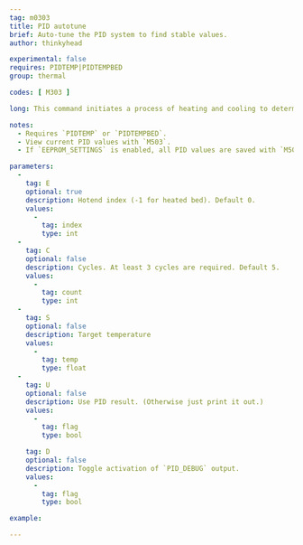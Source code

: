 ```yaml
---
tag: m0303
title: PID autotune
brief: Auto-tune the PID system to find stable values.
author: thinkyhead

experimental: false
requires: PIDTEMP|PIDTEMPBED
group: thermal

codes: [ M303 ]

long: This command initiates a process of heating and cooling to determine the proper PID values for the specified hotend or the heated bed.

notes:
  - Requires `PIDTEMP` or `PIDTEMPBED`.
  - View current PID values with `M503`.
  - If `EEPROM_SETTINGS` is enabled, all PID values are saved with `M500`, loaded with `M501`, and reset with `M502`.

parameters:
  -
    tag: E
    optional: true
    description: Hotend index (-1 for heated bed). Default 0.
    values:
      -
        tag: index
        type: int
  -
    tag: C
    optional: false
    description: Cycles. At least 3 cycles are required. Default 5.
    values:
      -
        tag: count
        type: int
  -
    tag: S
    optional: false
    description: Target temperature
    values:
      -
        tag: temp
        type: float
  -
    tag: U
    optional: false
    description: Use PID result. (Otherwise just print it out.)
    values:
      -
        tag: flag
        type: bool

    tag: D
    optional: false
    description: Toggle activation of `PID_DEBUG` output.
    values:
      -
        tag: flag
        type: bool

example:

---
```

